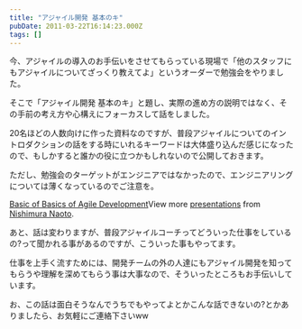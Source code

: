 ```yaml
---
title: "アジャイル開発 基本のキ"
pubDate: 2011-03-22T16:14:23.000Z
tags: []
---
```


今、アジャイルの導入のお手伝いをさせてもらっている現場で「他のスタッフにもアジャイルについてざっくり教えてよ」というオーダーで勉強会をやりました。

そこで「アジャイル開発 基本のキ」と題し、実際の進め方の説明ではなく、その手前の考え方や心構えにフォーカスして話をしました。

20名ほどの人数向けに作った資料なのですが、普段アジャイルについてのイントロダクションの話をする時にいれるキーワードは大体盛り込んだ感じになったので、もしかすると誰かの役に立つかもしれないので公開しておきます。

ただし、勉強会のターゲットがエンジニアではなかったので、エンジニアリングについては薄くなっているのでご注意を。

[Basic of Basics of Agile Development](http://www.slideshare.net/nawoto/basic-of-basics-of-agile-development)View more [presentations](http://www.slideshare.net/) from [Nishimura Naoto](http://www.slideshare.net/nawoto).

あと、話は変わりますが、普段アジャイルコーチってどういった仕事をしているの?って聞かれる事があるのですが、こういった事もやってます。

仕事を上手く流すためには、開発チームの外の人達にもアジャイル開発を知ってもらうや理解を深めてもらう事は大事なので、そういったところもお手伝いしています。

お、この話は面白そうなんでうちでもやってよとかこんな話できないの?とかありましたら、お気軽にご連絡下さいww